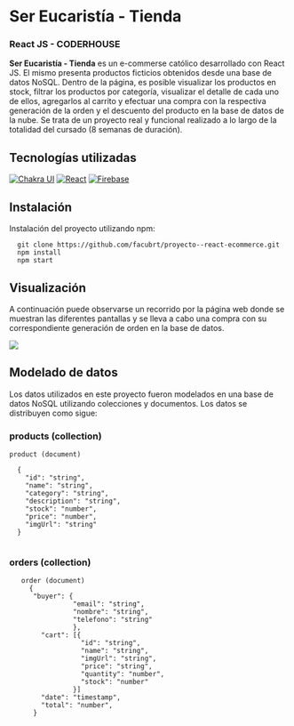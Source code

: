 # Ser Eucaristía - Tienda
### React JS - CODERHOUSE

**Ser Eucaristía - Tienda** es un e-commerse católico desarrollado con React JS. El mismo presenta productos ficticios obtenidos desde una base de datos NoSQL. Dentro de la página, es posible visualizar los productos en stock, filtrar los productos por categoría, visualizar el detalle de cada uno de ellos, agregarlos al carrito y efectuar una compra con la respectiva generación de la orden y el descuento del producto en la base de datos de la nube. Se trata de un proyecto real y funcional realizado a lo largo de la totalidad del cursado (8 semanas de duración).

## Tecnologías utilizadas
[![Chakra UI](https://img.shields.io/badge/Chakra%20Ui-02569B?style=for-the-badge&logo=chakraui&logoColor=white)](https://chakra-ui.com/)
[![React](https://img.shields.io/badge/React-02569B?style=for-the-badge&logo=react&logoColor=white)](https://es.reactjs.org/)
[![Firebase](https://img.shields.io/badge/Firebase-02569B?style=for-the-badge&logo=firebase&logoColor=white)](https://firebase.google.com/)

## Instalación

Instalación del proyecto utilizando npm:
```
  git clone https://github.com/facubrt/proyecto--react-ecommerce.git
  npm install
  npm start
```

## Visualización
A continuación puede observarse un recorrido por la página web donde se muestran las diferentes pantallas y se lleva a cabo una compra con su correspondiente generación de orden en la base de datos.

![](https://media.giphy.com/media/AfNcc2vSmHat5fd9sq/giphy.gif)

## Modelado de datos
Los datos utilizados en este proyecto fueron modelados en una base de datos NoSQL utilizando colecciones y documentos. Los datos se distribuyen como sigue:

### products (collection)

```
product (document)

  {
    "id": "string",
    "name": "string",
    "category": "string",
    "description": "string",
    "stock": "number",
    "price": "number",
    "imgUrl": "string"
  }
  
  ```
### orders (collection)
```
   order (document)
     {
      "buyer": {
                "email": "string",
                "nombre": "string",
                "telefono": "string"
                },
        "cart": [{
                  "id": "string",
                  "name": "string",
                  "imgUrl": "string",
                  "price": "string",
                  "quantity": "number",
                  "stock": "number"
                }]
        "date": "timestamp",
        "total": "number",
      }
 ```
